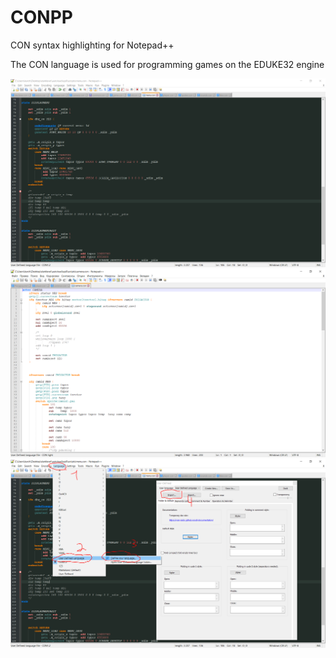 # CONPP
CON syntax highlighting for Notepad++

The CON language is used for programming games on the EDUKE32 engine

![Image](image.png)
![Image](image2.png)
![How to install](howto.png)
